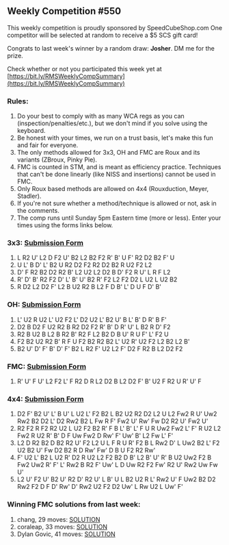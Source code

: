 ## Weekly Competition #550 
 
 This weekly competition is proudly sponsored by SpeedCubeShop.com 
 One competitor will be selected at random to receive a $5 SCS gift card! 
 
 Congrats to last week's winner by a random draw: **Josher**. DM me for the prize. 
 
 Check whether or not you participated this week yet at [https://bit.ly/RMSWeeklyCompSummary](https://bit.ly/RMSWeeklyCompSummary)  
 
 ### Rules: 
 1. Do your best to comply with as many WCA regs as you can (inspection/penalties/etc.), but we don't mind if you solve using the keyboard. 
 2. Be honest with your times, we run on a trust basis, let's make this fun and fair for everyone. 
 3. The only methods allowed for 3x3, OH and FMC are Roux and its variants (ZBroux, Pinky Pie). 
 4. FMC is counted in STM, and is meant as efficiency practice. Techniques that can't be done linearly (like NISS and insertions) cannot be used in FMC. 
 5. Only Roux based methods are allowed on 4x4 (Rouxduction, Meyer, Stadler). 
 6. If you're not sure whether a method/technique is allowed or not, ask in the comments. 
 7. The comp runs until Sunday 5pm Eastern time (more or less). Enter your times using the forms links below. 
 
### 3x3: [Submission Form](https://forms.gle/H5xoCWvGKnZ92fQt8) 
 1. L R2 U' L2 D F2 U' B2 L2 B2 F2 R' B' U F' R2 D2 B2 F' U 
 2. U L' B D' L' B2 U R2 D2 F2 R2 D2 B2 R U2 F2 L2 
 3. D' F R2 B2 D2 R2 B' L2 U2 L2 D2 B D' F2 R U' L R F L2 
 4. R' D' B' R2 F2 D' L' B' U' B2 R' F2 L2 F2 D2 L U2 L U2 B2 
 5. R D2 L2 D2 F' L2 B U2 R2 B L2 F D B' L' D U F D' B' 
 
### OH: [Submission Form](https://forms.gle/UgRLW3K1d5KkMGfM9) 
 1. L' U2 R U2 L' U2 F2 L' D2 U2 L' B2 U' B L' B' D R' B F' 
 2. D2 B D2 F U2 R2 B R2 D2 F2 R' B' D R' U' L B2 R D' F2 
 3. R2 B U2 B L2 B R2 B' R2 F L2 B2 D B U' R U F' L' F2 U 
 4. F2 B2 U2 R2 B' R F U F2 B2 R2 B2 L' U2 R' U2 F2 L2 B2 L2 B' 
 5. B2 U' D' F' B' D' F' B2 L R2 F' U2 L2 F' D2 F R2 B L2 D2 F2 
 
### FMC: [Submission Form](https://forms.gle/1P9VUgZmA1pibwvL9) 
 1. R' U' F U' L2 F2 L' F R2 D R L2 D2 B L2 D2 F' B' U2 F R2 U R' U' F 
 
### 4x4: [Submission Form](https://forms.gle/bHNjncvEcPvFWBP2A) 
 1. D2 F' B2 U' L' B U' L U2 L' F2 B2 L B2 U2 R2 D2 L2 U L2 Fw2 R U' Uw2 Rw2 B2 D2 L' D2 Rw2 B2 L Fw R F' Fw2 U' Rw' Fw D2 R2 U' Fw2 U' 
 2. R2 F2 R F2 R2 U2 L U2 F2 B2 R' F B L' B' L' F U R Uw2 Fw2 L' F' R U2 L2 Fw2 R U2 R' B' D F Uw Fw2 D Rw' F' Uw' B' L2 Fw L' F' 
 3. L2 D R2 B2 D B2 R2 U' F2 L2 U L F R U R' F2 B L Rw2 D' L Uw2 B2 L' F2 U2 B2 U' Fw D2 B2 R D Rw' Fw' D B U F2 R2 Rw' 
 4. F' U2 L' B2 L U2 R' D2 R U2 L2 F2 B2 D B' L2 B' U' R' B U2 Uw2 F2 B Fw2 Uw2 R' F' L' Rw2 B R2 F' Uw' L D Uw R2 F2 Fw' R2 U' Rw2 Uw Fw U' 
 5. L2 U' F2 U' B2 U' R2 D' R2 U' L B' U L B2 U2 R L' Rw2 U' F Uw2 B2 D2 Rw2 F2 D F D' Rw' D' Rw2 U2 F2 D2 Uw' L Rw U2 L Uw' F' 
 
### Winning FMC solutions from last week: 
 1. chang, 29 moves: [SOLUTION](https://bit.ly/47NVU7M) 
 2. coraleap, 33 moves: [SOLUTION](https://bit.ly/46dYzXc) 
 3. Dylan Govic, 41 moves: [SOLUTION](https://bit.ly/46xOnry) 
 